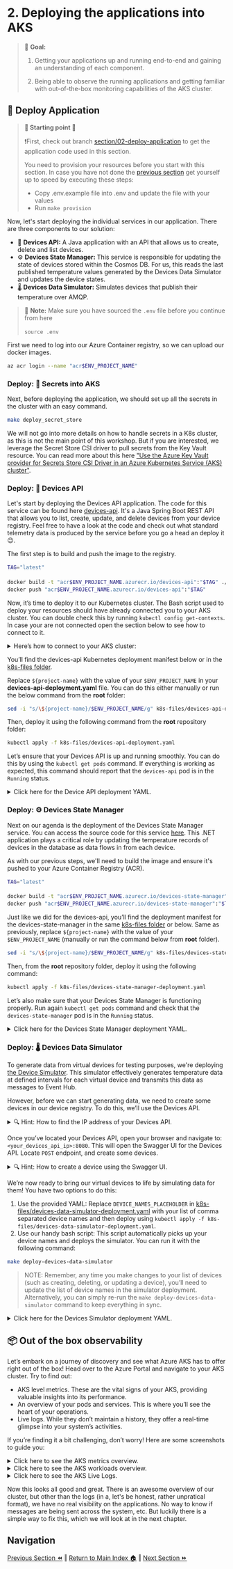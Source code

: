# 2. Deploying the applications into AKS

> 🎯 **Goal:**
>
> 1. Getting your applications up and running end-to-end and gaining an understanding of each component.
>
> 2. Being able to observe the running applications and getting familiar with out-of-the-box monitoring capabilities of the AKS cluster.

## 🚀  Deploy Application

> **📌 Starting point 📌**
>
> ❗️First, check out branch [section/02-deploy-application](https://github.com/observability-lab-cse/observability-lab/tree/section/02-deploy-application) ️to get the application code used in this section.
>
> You need to provision your resources before you start with this section.
> In case you have not done the [previous section](../01-provision-infrastructure/README.md) get yourself up to speed by executing these steps:
>
> - Copy .env.example file into .env and update the file with your values
> - Run `make provision`

Now, let's start deploying the individual services in our application. There are three components to our solution:

- 📱 **Devices API:** A Java application with an API that allows us to create, delete and list devices.
- ⚙️ **Devices State Manager:** This service is responsible for updating the state of devices stored within the Cosmos DB. For us, this reads the last published temperature values generated by the Devices Data Simulator and updates the device states.
- 🌡️ **Devices Data Simulator:** Simulates devices that publish their temperature over AMQP.

> 📝 **Note:**  Make sure you have sourced the `.env` file before you continue from here
>
> `source .env`

First we need to log into our Azure Container registry, so we can upload our docker images.

```sh
az acr login --name "acr$ENV_PROJECT_NAME"
```

### Deploy: 🔐 Secrets into AKS

Next, before deploying the application, we should set up all the secrets in the cluster with an easy command.

```sh
make deploy_secret_store
```

We will not go into more details on how to handle secrets in a K8s cluster, as this is not the main point of this workshop. But if you are interested, we leverage the Secret Store CSI driver to pull secrets from the Key Vault resource. You can read more about this here ["Use the Azure Key Vault provider for Secrets Store CSI Driver in an Azure Kubernetes Service (AKS) cluster"](https://learn.microsoft.com/en-us/azure/aks/csi-secrets-store-driver).

### Deploy: 📱 Devices API

Let's start by deploying the Devices API application. The code for this service can be found here [devices-api](https://github.com/observability-lab-cse/observability-lab/tree/section/02-deploy-application/sample-application/devices-api). It's a Java Spring Boot REST API that allows you to list, create, update, and delete devices from your device registry. Feel free to have a look at the code and check out what standard telemetry data is produced by the service before you go a head an deploy it 😉.

The first step is to build and push the image to the registry.

```sh
TAG="latest"

docker build -t "acr$ENV_PROJECT_NAME.azurecr.io/devices-api":"$TAG" ./sample-application/devices-api
docker push "acr$ENV_PROJECT_NAME.azurecr.io/devices-api":"$TAG"
```

Now, it’s time to deploy it to our Kubernetes cluster. The Bash script used to deploy your resources should have already connected you to your AKS cluster. You can double check this by running `kubectl config get-contexts`. In case your are not connected open the section below to see how to connect to it.

<details markdown="1">
<summary> Here’s how to connect to your AKS cluster:</summary>

```sh
AKS_NAME=$(az aks list -g "$ENV_RESOURCE_GROUP_NAME" --query "[0].name" -o tsv)
az aks get-credentials \
--resource-group "$ENV_RESOURCE_GROUP_NAME" \
--name "$AKS_NAME"
```

</details>

You’ll find the devices-api Kubernetes deployment manifest below or in the [k8s-files folder](https://github.com/observability-lab-cse/observability-lab/blob/section/02-deploy-application/k8s-files/devices-api-deployment.yaml).

Replace `${project-name}` with the value of your `$ENV_PROJECT_NAME` in your **devices-api-deployment.yaml** file. You can do this either manually or run the below command from the **root** folder:

```sh
sed -i "s/\${project-name}/$ENV_PROJECT_NAME/g" k8s-files/devices-api-deployment.yaml
```

Then, deploy it using the following command from the **root** repository folder:

```sh
kubectl apply -f k8s-files/devices-api-deployment.yaml
```

Let’s ensure that your Devices API is up and running smoothly. You can do this by using the `kubectl get pods` command. If everything is working as expected, this command should report that the `devices-api` pod is in the `Running` status.

<details markdown="1">
<summary> Click here for the Device API deployment YAML.</summary>

```yaml
kind: Deployment
apiVersion: apps/v1

metadata:
  name: devices-api

spec:
  replicas: 1
  selector:
    matchLabels:
      app: devices-api
  template:
    metadata:
      labels:
        app: devices-api
    spec:
      containers:
        - name: devices-api
          image: acr${project-name}.azurecr.io/devices-api:latest
          imagePullPolicy: Always
          ports:
            - containerPort: 8080
          resources:
            requests:
              cpu: 50m
              memory: 128Mi
            limits:
              cpu: 150m
              memory: 512Mi
          volumeMounts:
            - name: secrets-store-inline
              mountPath: "/mnt/secrets-store"
              readOnly: true
          env:
            - name: AZURE_COSMOS_DB_URI
              valueFrom:
                secretKeyRef:
                  name: application-secrets
                  key: CosmosDBEndpoint
            - name: AZURE_COSMOS_DB_KEY
              valueFrom:
                secretKeyRef:
                  name: application-secrets
                  key: CosmosDBKey
            - name: AZURE_COSMOS_DB_NAME
              valueFrom:
                secretKeyRef:
                  name: application-secrets
                  key: CosmosDBName
          readinessProbe:
            httpGet:
              path: /health
              port: 8080
            periodSeconds: 20
            initialDelaySeconds: 20
            failureThreshold: 15
      volumes:
        - name: secrets-store-inline
          csi:
            driver: secrets-store.csi.k8s.io
            readOnly: true
            volumeAttributes:
              secretProviderClass: "kvprovider"


---

apiVersion: v1
kind: Service
metadata:
  name: devices-api-service
spec:
  type: LoadBalancer
  ports:
  - port: 8080
    targetPort: 8080
  selector:
    app: devices-api

```

</details>

### Deploy: ⚙️ Devices State Manager

Next on our agenda is the deployment of the Devices State Manager service. You can access the source code for this service [here](https://github.com/observability-lab-cse/observability-lab/tree/section/02-deploy-application/sample-application/devices-state-manager/DevicesStateManager). This .NET application plays a critical role by updating the temperature records of devices in the database as data flows in from each device.

As with our previous steps, we'll need to build the image and ensure it's pushed to your Azure Container Registry (ACR).

```sh
TAG="latest"

docker build -t "acr$ENV_PROJECT_NAME.azurecr.io/devices-state-manager":"$TAG" ./sample-application/devices-state-manager/DevicesStateManager
docker push "acr$ENV_PROJECT_NAME.azurecr.io/devices-state-manager":"$TAG"
```

Just like we did for the devices-api, you’ll find the deployment manifest for the devices-state-manager in the same
[k8s-files folder](https://github.com/observability-lab-cse/observability-lab/blob/section/02-deploy-application/k8s-files/devices-state-manager-deployment.yaml) or below.
Same as previously, replace `${project-name}` with the value of your `$ENV_PROJECT_NAME` (manually or run the command below from **root** folder).

```bash
sed -i "s/\${project-name}/$ENV_PROJECT_NAME/g" k8s-files/devices-state-manager-deployment.yaml
```

Then, from the **root** repository folder, deploy it using the following command:

```sh
kubectl apply -f k8s-files/devices-state-manager-deployment.yaml
```

Let’s also make sure that your Devices State Manager is functioning properly. Run again `kubectl get pods` command and check that the `devices-state-manager` pod is in the `Running` status.

<details markdown="1">
<summary>Click here for the Devices State Manager deployment YAML.</summary>

```yaml
kind: Deployment
apiVersion: apps/v1

metadata:
  name: devices-state-manager

spec:
  replicas: 1
  selector:
    matchLabels:
      app: devices-state-manager
  template:
    metadata:
      labels:
        app: devices-state-manager
    spec:
      containers:
        - name: devices-state-manager
          image: acr${project-name}.azurecr.io/devices-state-manager:latest
          imagePullPolicy: Always
          ports:
            - containerPort: 8090
          resources:
            requests:
              cpu: 50m
              memory: 128Mi
            limits:
              cpu: 150m
              memory: 512Mi
          volumeMounts:
            - name: secrets-store-inline
              mountPath: "/mnt/secrets-store"
              readOnly: true
          env:
            - name: EVENT_HUB_CONNECTION_STRING
              valueFrom:
                secretKeyRef:
                  name: application-secrets
                  key: EventHubConnectionStringListen
            - name: EVENT_HUB_NAME
              valueFrom:
                secretKeyRef:
                  name: application-secrets
                  key: EventHubName
            - name: STORAGE_CONNECTION_STRING
              valueFrom:
                secretKeyRef:
                  name: application-secrets
                  key: StorageAccountConnectionString
            - name: BLOB_CONTAINER_NAME
              value: event-hub-data
            - name: DEVICE_API_URL
              value: "http://devices-api-service:8080"
      volumes:
        - name: secrets-store-inline
          csi:
            driver: secrets-store.csi.k8s.io
            readOnly: true
            volumeAttributes:
              secretProviderClass: "kvprovider"
---

apiVersion: v1
kind: Service
metadata:
  name: devices-state-manager-service
spec:
  type: LoadBalancer
  ports:
  - port: 8090
    targetPort: 8090
  selector:
    app: devices-state-manager

```

</details>

### Deploy: 🌡️ Devices Data Simulator

To generate data from virtual devices for testing purposes, we're deploying [the Device Simulator](https://learn.microsoft.com/en-us/samples/azure-samples/iot-telemetry-simulator/azure-iot-device-telemetry-simulator/). This simulator effectively generates temperature data at defined intervals for each virtual device and transmits this data as messages to Event Hub.

However, before we can start generating data, we need to create some devices in our device registry. To do this, we’ll use the Devices API.

<details markdown="1">
<summary> 🔍 Hint:  How to find the IP address of your Devices API.</summary>

```sh
kubectl get service devices-api-service -o jsonpath='{.status.loadBalancer.ingress[0].ip}'
```

</details>

Once you’ve located your Devices API, open your browser and navigate to: `<your_devices_api_ip>:8080`. This will open the Swagger UI for the Devices API. Locate `POST` endpoint, and create some devices.

<details markdown="1">
<summary> 🔍 Hint: How to create a device using the Swagger UI.</summary>

![devices-api-swagger-ui](./images/devices-api-swagger-ui.png)

</details>

We’re now ready to bring our virtual devices to life by simulating data for them! You have two options to do this:

1. Use the provided YAML: Replace `DEVICE_NAMES_PLACEHOLDER` in [k8s-files/devices-data-simulator-deployment.yaml](https://github.com/observability-lab-cse/observability-lab/blob/section/02-deploy-application/k8s-files/devices-data-simulator-deployment.yaml) with your list of comma separated device names and then deploy using `kubectl apply -f k8s-files/devices-data-simulator-deployment.yaml`.
2. Use our handy bash script: This script automatically picks up your device names and deploys the simulator. You can run it with the following command:

```sh
make deploy-devices-data-simulator
```

> NOTE: Remember, any time you make changes to your list of devices (such as creating, deleting, or updating a device), you’ll need to update the list of device names in the simulator deployment. Alternatively, you can simply re-run the `make deploy-devices-data-simulator` command to keep everything in sync.

<details markdown="1">
<summary>Click here for the Devices Simulator deployment YAML.</summary>

```yaml
kind: Deployment
apiVersion: apps/v1

metadata:
  name: devices-data-simulator

spec:
  replicas: 1
  selector:
    matchLabels:
      app: devices-data-simulator
  template:
    metadata:
      labels:
        app: devices-data-simulator
    spec:
      containers:
        - name: devices-data-simulator
          image: mcr.microsoft.com/oss/azure-samples/azureiot-telemetrysimulator:latest
          imagePullPolicy: Always
          resources:
            limits:
              cpu: 500m
              memory: 256Mi
            requests:
              cpu: 100m
              memory: 128Mi
          env:
            - name: EventHubConnectionString
              valueFrom:
                secretKeyRef:
                  name: application-secrets
                  key: EventHubConnectionStringSend
            - name: DeviceList
              value: "DEVICE_NAMES_PLACEHOLDER" # Specify your device names with formate `<device-1>,<device-2>,..,<device-n>`
            - name: MessageCount
              value: "0" # send unlimited
            - name: Interval
              value: "60000" # each device sends message every 1 minute
            - name: Template
              value: '{"deviceId": "$.DeviceId", "deviceTimestamp": "$.Time", "temp": $.DoubleValue}'
            - name: Variables
              value: '[{"name": "DoubleValue", "randomDouble":true, "min":20.00, "max":28.00}]'
```

</details>

## 📦 Out of the box observability

Let’s embark on a journey of discovery and see what Azure AKS has to offer right out of the box! Head over to the Azure Portal and navigate to your AKS cluster. Try to find out:

- AKS level metrics. These are the vital signs of your AKS, providing valuable insights into its performance.
- An overview of your pods and services. This is where you’ll see the heart of your operations.
- Live logs. While they don’t maintain a history, they offer a real-time glimpse into your system’s activities.

If you’re finding it a bit challenging, don’t worry! Here are some screenshots to guide you:

<details markdown="1">
<summary>Click here to see the AKS metrics overview.</summary>

![AKS-monitoring-overview](./images/AKS-monitoring-metrics.png)

</details>

<details markdown="1">
<summary>Click here to see the AKS workloads overview.</summary>

![AKS-monitoring-overview](./images/AKS-workloads-overview.png)

</details>

<details markdown="1">
<summary>Click here to see the AKS Live Logs.</summary>

![AKS-monitoring-overview](./images/AKS-pod-live-logs.png)

</details>

Now this looks all good and great. There is an awesome overview of our cluster, but other than the logs (in a, let's be honest, rather unpratical format), we have no real visibility on the applications. No way to know if messages are being sent across the system, etc.
But luckily there is a simple way to fix this, which we will look at in the next chapter.

## Navigation

[Previous Section ⏪](../01-provision-infrastructure/README.md) ‖ [Return to Main Index 🏠](../README.md) ‖
[Next Section ⏩️](../03-add-basic-observability-instrumentation/README.md)
